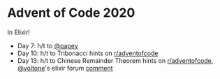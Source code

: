 # Advent of Code 2020

In Elixir!

* Day 7: h/t to [@papey](https://github.com/papey/aoc/blob/master/2k20/aoc/lib/w2.ex)
* Day 10: h/t to Tribonacci hints on [r/adventofcode](https://www.reddit.com/r/adventofcode/)
* Day 13: h/t to Chinese Remainder Theorem hints on [r/adventofcode](https://www.reddit.com/r/adventofcode/), [@voltone](https://github.com/voltone?tab=repositories)'s elixir forum [comment](https://elixirforum.com/t/advent-of-code-2020-day-13/36180/6)
